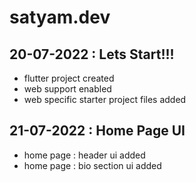 # satyam.dev

## 20-07-2022 : Lets Start!!!
- flutter project created
- web support enabled 
- web specific starter project files added

## 21-07-2022 : Home Page UI
- home page : header ui added
- home page : bio section ui added
